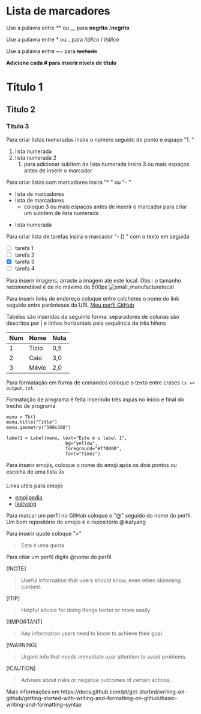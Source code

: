 # Lista de marcadores

Use a palavra entre ** ou __ para **negrito** /__negrito__

Use a palavra entre * ou _ para *itálico* / _itálico_

Use a palavra entre ~~ para ~~tachado~~

**Adicione cada # para inserir níveis de título**
# Titulo 1
## Titulo 2
### Titulo 3

Para criar listas numeradas insira o número seguido de ponto e espaço "1. " 
1. lista numerada
1. lista numerada 2
   1. para adicionar subitem de lista numerada insira 3 ou mais espaços antes de inserir o marcador

Para criar listas com marcadores insira "* " ou "- " 
* lista de marcadores
* lista de marcadores
  * coloque 3 ou mais espaços antes de inserir o marcador para criar um subitem de lista numerada

- lista numerada

Para criar lista de tarefas insira o marcador "- [] " com o texto em seguida
- [ ] tarefa 1
- [ ] tarefa 2
- [x] tarefa 3
- [ ] tarefa 4

Para inserir imagens, arraste a imagem até este local. Obs.: o tamanho recomendável é de no máximo de 500px
![small_manufacturetocat](https://github.com/ElmarUhl/TutorialGit/assets/157088447/3389167a-d6a9-4171-9e99-1ed9f6d3ce96)

Para inserir links de endereço coloque entre colchetes o nome do link seguido entre parênteses da URL 
[Meu perfil GitHub](https://github.com/ElmarUhl)

Tabelas são inseridas da seguinte forma: separadores de colunas são descritos por | e linhas horizontais pela sequência de três hífens

Num | Nome | Nota
--- |---   |---
1   |Tício |0,5
2   |Caio  |3,0
3   |Mévio |2,0

Para formatação em forma de comandos coloque o texto entre crases `ls >> output.txt`

Formatação de programa é feita inserindo três aspas no início e final do trecho de programa

```
menu = Tk()
menu.title("Title")
menu.geometry("500x300")

label1 = Label(menu, text="Este é o label 1",
                      bg="yellow",
                      foreground="#ff0000",
                      font="Times")
```
Para inserir emojis, coloque o nome do emoji após os dois pontos ou escolha de uma lista 👍

Links utéis para emojis
- [emojipedia](https://emojipedia.org/)
- [ikatyang](https://github.com/ikatyang/emoji-cheat-sheet)

Para marcar um perfil no GitHub coloque o "@" seguido do nome do perfil. Um bom repositório de emojis é o repositório @ikatyang

Para inserir quote coloque ">"
> Esta é uma quota

Para citar um perfil digite @nome do perfil

[!NOTE]
> Useful information that users should know, even when skimming content.


[!TIP]
> Helpful advice for doing things better or more easily.


[!IMPORTANT]
> Key information users need to know to achieve their goal.


[!WARNING]
> Urgent info that needs immediate user attention to avoid problems.


[!CAUTION]
> Advises about risks or negative outcomes of certain actions.

<!-- Comentário --!>
<!-- Para ignorar formatação de markdown coloque \ antes dos marcadores --!>


Mais informações em https://docs.github.com/pt/get-started/writing-on-github/getting-started-with-writing-and-formatting-on-github/basic-writing-and-formatting-syntax
